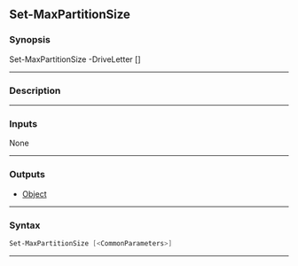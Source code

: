 Set-MaxPartitionSize
--------------------
### Synopsis
Set-MaxPartitionSize -DriveLetter <string> [<CommonParameters>]

---
### Description



---
### Inputs
None

---
### Outputs
* [Object](https://learn.microsoft.com/en-us/dotnet/api/System.Object)




---
### Syntax
```PowerShell
Set-MaxPartitionSize [<CommonParameters>]
```
---
